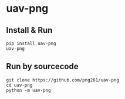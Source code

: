 # uav-png

## Install & Run
```
pip install uav-png
uav-png
```

## Run by sourcecode
```
git clone https://github.com/png261/uav-png
cd uav-png
python -m uav-png 
```

